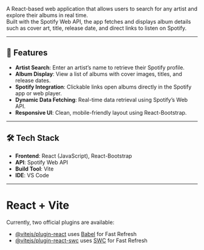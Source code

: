 
A React-based web application that allows users to search for any artist and explore their albums in real time.  
Built with the Spotify Web API, the app fetches and displays album details such as cover art, title, release date, and direct links to listen on Spotify.

---

## 🚀 Features
- **Artist Search**: Enter an artist’s name to retrieve their Spotify profile.  
- **Album Display**: View a list of albums with cover images, titles, and release dates.  
- **Spotify Integration**: Clickable links open albums directly in the Spotify app or web player.  
- **Dynamic Data Fetching**: Real-time data retrieval using Spotify’s Web API.  
- **Responsive UI**: Clean, mobile-friendly layout using React-Bootstrap.  

---

## 🛠️ Tech Stack
- **Frontend**: React (JavaScript), React-Bootstrap  
- **API**: Spotify Web API  
- **Build Tool**: Vite  
- **IDE**: VS Code  

---

# React + Vite

Currently, two official plugins are available:

- [@vitejs/plugin-react](https://github.com/vitejs/vite-plugin-react/blob/main/packages/plugin-react/README.md) uses [Babel](https://babeljs.io/) for Fast Refresh
- [@vitejs/plugin-react-swc](https://github.com/vitejs/vite-plugin-react-swc) uses [SWC](https://swc.rs/) for Fast Refresh

